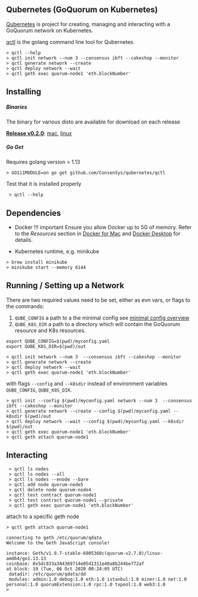 
## Qubernetes (GoQuorum on Kubernetes)

[Qubernetes](https://github.com/ConsenSys/qubernetes) is project for creating, managing and interacting with a
GoQuorum network on Kubernetes.

[qctl](https://github.com/ConsenSys/qubernetes/tree/master/qctl) is the golang command line tool for Qubernetes.

```
> qctl --help
> qctl init network --num 3 --consensus ibft --cakeshop --monitor
> qctl generate network --create
> qctl deploy network --wait
> qctl geth exec quorum-node1 'eth.blockNumber'
```

## Installing

##### Binaries
The binary for various disto are available for download on each release

[**Release v0.2.0**](https://github.com/ConsenSys/qubernetes/releases/tag/v0.2.0): [mac](https://github.com/ConsenSys/qubernetes/releases/download/v0.2.0/qctl_darwin_amd64),  [linux](https://github.com/ConsenSys/qubernetes/releases/download/v0.2.0/qctl_linux_amd64)

##### Go Get
Requires golang version >  1.13
```
> GO111MODULE=on go get github.com/ConsenSys/qubernetes/qctl
```

Test that it is installed properly
```
 > qctl --help
```

## Dependencies

* Docker
!!! important
    Ensure you allow Docker up to 5G of memory.
    Refer to the _Resources_ section in [Docker for Mac](https://docs.docker.com/docker-for-mac/) and
    [Docker Desktop](https://docs.docker.com/docker-for-windows/) for details.

* Kubernetes runtime, e.g. minikube
```
> brew install minikube
> minikube start --memory 6144
```
## Running / Setting up a Network
There are two required values need to be set, either as evn vars, or flags to the commands:

1. `QUBE_CONFIG` a path to a the minimal config see [minimal config overview](http://127.0.0.1:8000/Concepts/Qubernetes/Overview/#minimal-config)
2. `QUBE_K8S_DIR` a path to a directory which will contain the GoQuorum resource and K8s resources.


```
export QUBE_CONFIG=$(pwd)/myconfig.yaml
export QUBE_K8S_DIR=$(pwd)/out
```
```
> qctl init network --num 3  --consensus ibft --cakeshop --monitor
> qctl generate network --create
> qctl deploy network --wait
> qctl geth exec quorum-node1 'eth.blockNumber'
```
with flags `--config` and `--k8sdir` instead of environment variables `QUBE_CONFIG`, `QUBE_K8S_DIR`.
```
> qctl init --config $(pwd)/myconfig.yaml network --num 3  --consensus ibft --cakeshop --monitor
> qctl generate network --create --config $(pwd)/myconfig.yaml --k8sdir $(pwd)/out
> qctl deploy network --wait --config $(pwd)/myconfig.yaml --k8sdir $(pwd)/out
> qctl geth exec quorum-node1 'eth.blockNumber'
> qctl geth attach quorum-node1
```




## Interacting

```
 > qctl ls nodes
 > qctl ls nodes --all
 > qctl ls nodes --enode --bare
 > qctl add node quorum-node5
 > qctl delete node quorum-node4
 > qctl test contract quorum-node1
 > qctl test contract quorum-node1 --private
 > qctl geth exec quorum-node1 'eth.blockNumber'
```
attach to a specific geth node
```
> qctl geth attach quorum-node1

connecting to geth /etc/quorum/qdata
Welcome to the Geth JavaScript console!

instance: Geth/v1.9.7-stable-6005360c(quorum-v2.7.0)/linux-amd64/go1.13.13
coinbase: 0x5dc833a384369714e05d1311e40a8b244be772af
at block: 19 (Tue, 06 Oct 2020 00:24:05 UTC)
 datadir: /etc/quorum/qdata/dd
 modules: admin:1.0 debug:1.0 eth:1.0 istanbul:1.0 miner:1.0 net:1.0 personal:1.0 quorumExtension:1.0 rpc:1.0 txpool:1.0 web3:1.0
>
```

